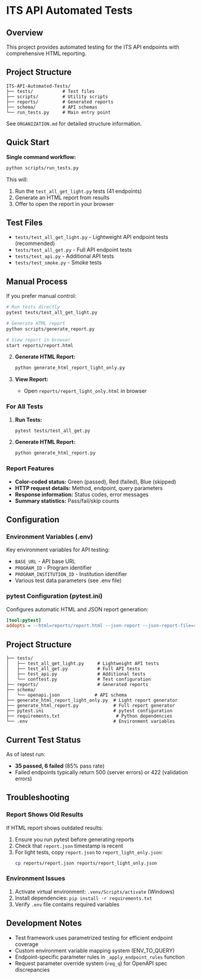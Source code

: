 # ITS API Automated Tests

## Overview

This project provides automated testing for the ITS API endpoints with comprehensive HTML reporting.

## Project Structure

```
ITS-API-Automated-Tests/
├── tests/           # Test files
├── scripts/         # Utility scripts
├── reports/         # Generated reports
├── schema/          # API schemas
└── run_tests.py     # Main entry point
```

See `ORGANIZATION.md` for detailed structure information.

## Quick Start

**Single command workflow:**

```bash
python scripts/run_tests.py
```

This will:
1. Run the `test_all_get_light.py` tests (41 endpoints)
2. Generate an HTML report from results
3. Offer to open the report in your browser

## Test Files

- `tests/test_all_get_light.py` - Lightweight API endpoint tests (recommended)
- `tests/test_all_get.py` - Full API endpoint tests 
- `tests/test_api.py` - Additional API tests
- `tests/test_smoke.py` - Smoke tests

## Manual Process

If you prefer manual control:

```bash
# Run tests directly
pytest tests/test_all_get_light.py

# Generate HTML report
python scripts/generate_report.py

# View report in browser
start reports/report.html
```

2. **Generate HTML Report:**
   ```bash
   python generate_html_report_light_only.py
   ```

3. **View Report:**
   - Open `reports/report_light_only.html` in browser

### For All Tests

1. **Run Tests:**
   ```bash
   pytest tests/test_all_get.py
   ```

2. **Generate HTML Report:**
   ```bash
   python generate_html_report.py
   ```

### Report Features

- **Color-coded status:** Green (passed), Red (failed), Blue (skipped)
- **HTTP request details:** Method, endpoint, query parameters
- **Response information:** Status codes, error messages
- **Summary statistics:** Pass/fail/skip counts

## Configuration

### Environment Variables (.env)

Key environment variables for API testing:
- `BASE_URL` - API base URL
- `PROGRAM_ID` - Program identifier
- `PROGRAM_INSTITUTION_ID` - Institution identifier
- Various test data parameters (see .env file)

### pytest Configuration (pytest.ini)

Configures automatic HTML and JSON report generation:
```ini
[tool:pytest]
addopts = --html=reports/report.html --json-report --json-report-file=reports/report.json
```

## Project Structure

```
├── tests/
│   ├── test_all_get_light.py     # Lightweight API tests
│   ├── test_all_get.py           # Full API tests
│   ├── test_api.py               # Additional tests
│   └── conftest.py               # Test configuration
├── reports/                      # Generated reports
├── schema/
│   └── openapi.json             # API schema
├── generate_html_report_light_only.py  # Light report generator
├── generate_html_report.py             # Full report generator
├── pytest.ini                          # pytest configuration
├── requirements.txt                     # Python dependencies
└── .env                                # Environment variables
```

## Current Test Status

As of latest run:
- **35 passed, 6 failed** (85% pass rate)
- Failed endpoints typically return 500 (server errors) or 422 (validation errors)

## Troubleshooting

### Report Shows Old Results

If HTML report shows outdated results:
1. Ensure you run pytest before generating reports
2. Check that `report.json` timestamp is recent
3. For light tests, copy `report.json` to `report_light_only.json`:
   ```bash
   cp reports/report.json reports/report_light_only.json
   ```

### Environment Issues

1. Activate virtual environment: `.venv/Scripts/activate` (Windows)
2. Install dependencies: `pip install -r requirements.txt`
3. Verify `.env` file contains required variables

## Development Notes

- Test framework uses parametrized testing for efficient endpoint coverage
- Custom environment variable mapping system (ENV_TO_QUERY)
- Endpoint-specific parameter rules in `_apply_endpoint_rules` function
- Request parameter override system (`req_q`) for OpenAPI spec discrepancies
